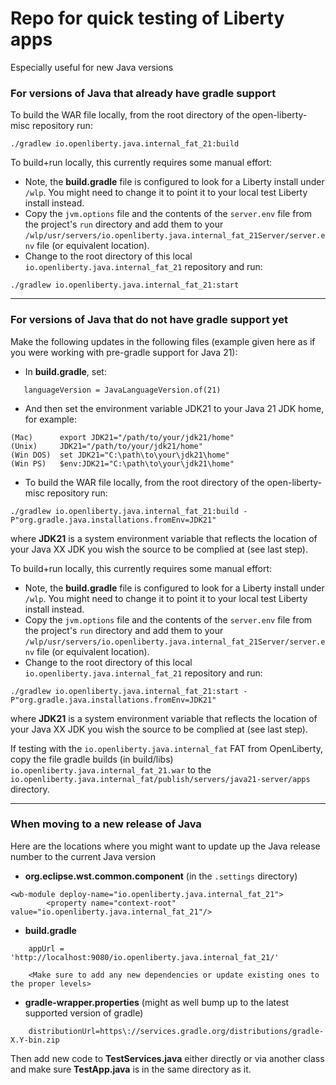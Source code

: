 # Repo for quick testing of Liberty apps
Especially useful for new Java versions

### For versions of Java that already have gradle support

To build the WAR file locally, from the root directory of the open-liberty-misc repository run:

```
./gradlew io.openliberty.java.internal_fat_21:build
```

To build+run locally, this currently requires some manual effort:
* Note, the **build.gradle** file is configured to look for a Liberty install under `/wlp`. You might need to change it to point it to your local test Liberty install instead.
* Copy the `jvm.options` file and the contents of the `server.env` file from the project's `run` directory and add them to your `/wlp/usr/servers/io.openliberty.java.internal_fat_21Server/server.env` file (or equivalent location).
* Change to the root directory of this local `io.openliberty.java.internal_fat_21` repository and run:

```
./gradlew io.openliberty.java.internal_fat_21:start
```

---

### For versions of Java that do not have gradle support yet
Make the following updates in the following files (example given here as if you were working with pre-gradle support for Java 21):

- In **build.gradle**, set:

```
   languageVersion = JavaLanguageVersion.of(21)
```

- And then set the environment variable JDK21 to your Java 21 JDK home, for example:

```
(Mac)      export JDK21="/path/to/your/jdk21/home"
(Unix)     JDK21="/path/to/your/jdk21/home"
(Win DOS)  set JDK21="C:\path\to\your\jdk21\home"
(Win PS)   $env:JDK21="C:\path\to\your\jdk21\home"
```

- To build the WAR file locally, from the root directory of the open-liberty-misc repository run:

```
./gradlew io.openliberty.java.internal_fat_21:build -P"org.gradle.java.installations.fromEnv=JDK21"
```
where **JDK21** is a system environment variable that reflects the location of your Java XX JDK you wish the source to be complied at (see last step).


To build+run locally, this currently requires some manual effort:
* Note, the **build.gradle** file is configured to look for a Liberty install under `/wlp`. You might need to change it to point it to your local test Liberty install instead.
* Copy the `jvm.options` file and the contents of the `server.env` file from the project's `run` directory and add them to your `/wlp/usr/servers/io.openliberty.java.internal_fat_21Server/server.env` file (or equivalent location).
* Change to the root directory of this local `io.openliberty.java.internal_fat_21` repository and run:

```
./gradlew io.openliberty.java.internal_fat_21:start -P"org.gradle.java.installations.fromEnv=JDK21"
```
where **JDK21** is a system environment variable that reflects the location of your Java XX JDK you wish the source to be complied at (see last step).


If testing with the `io.openliberty.java.internal_fat` FAT from OpenLiberty, copy the file gradle builds (in build/libs) `io.openliberty.java.internal_fat_21.war` to the `io.openliberty.java.internal_fat/publish/servers/java21-server/apps` directory.

---

### When moving to a new release of Java

Here are the locations where you might want to update up the Java release number to the current Java version

- **org.eclipse.wst.common.component** (in the `.settings` directory)

```
<wb-module deploy-name="io.openliberty.java.internal_fat_21">
		<property name="context-root" value="io.openliberty.java.internal_fat_21"/>
```

- **build.gradle**

```
    appUrl = 'http://localhost:9080/io.openliberty.java.internal_fat_21/'

    <Make sure to add any new dependencies or update existing ones to the proper levels>
```

- **gradle-wrapper.properties** (might as well bump up to the latest supported version of gradle)

```
	distributionUrl=https\://services.gradle.org/distributions/gradle-X.Y-bin.zip
```

Then add new code to **TestServices.java** either directly or via another class and make sure **TestApp.java** is in the same directory as it.
